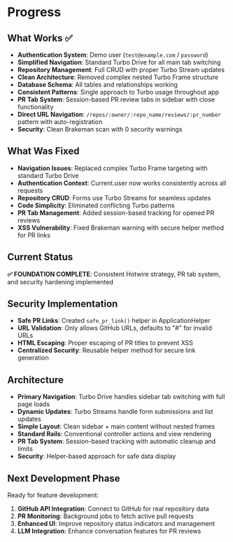 # Progress

## What Works ✅

- **Authentication System**: Demo user (`test@example.com` / `password`)
- **Simplified Navigation**: Standard Turbo Drive for all main tab switching
- **Repository Management**: Full CRUD with proper Turbo Stream updates
- **Clean Architecture**: Removed complex nested Turbo Frame structure
- **Database Schema**: All tables and relationships working
- **Consistent Patterns**: Single approach to Turbo usage throughout app
- **PR Tab System**: Session-based PR review tabs in sidebar with close functionality
- **Direct URL Navigation**: `/repos/:owner/:repo_name/reviews/:pr_number` pattern with auto-registration
- **Security**: Clean Brakeman scan with 0 security warnings

## What Was Fixed

- **Navigation Issues**: Replaced complex Turbo Frame targeting with standard Turbo Drive
- **Authentication Context**: Current.user now works consistently across all requests
- **Repository CRUD**: Forms use Turbo Streams for seamless updates
- **Code Simplicity**: Eliminated conflicting Turbo patterns
- **PR Tab Management**: Added session-based tracking for opened PR reviews
- **XSS Vulnerability**: Fixed Brakeman warning with secure helper method for PR links

## Current Status

**✅ FOUNDATION COMPLETE**: Consistent Hotwire strategy, PR tab system, and security hardening implemented

## Security Implementation

- **Safe PR Links**: Created `safe_pr_link()` helper in ApplicationHelper
- **URL Validation**: Only allows GitHub URLs, defaults to "#" for invalid URLs
- **HTML Escaping**: Proper escaping of PR titles to prevent XSS
- **Centralized Security**: Reusable helper method for secure link generation

## Architecture

- **Primary Navigation**: Turbo Drive handles sidebar tab switching with full page loads
- **Dynamic Updates**: Turbo Streams handle form submissions and list updates
- **Simple Layout**: Clean sidebar + main content without nested frames
- **Standard Rails**: Conventional controller actions and view rendering
- **PR Tab System**: Session-based tracking with automatic cleanup and limits
- **Security**: Helper-based approach for safe data display

## Next Development Phase

Ready for feature development:

1. **GitHub API Integration**: Connect to GitHub for real repository data
2. **PR Monitoring**: Background jobs to fetch active pull requests
3. **Enhanced UI**: Improve repository status indicators and management
4. **LLM Integration**: Enhance conversation features for PR reviews
